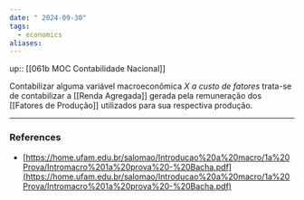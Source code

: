 ```yaml
---
date: " 2024-09-30"
tags:
  - economics
aliases:
---
```


up:: [[061b MOC Contabilidade Nacional]]

Contabilizar alguma variável macroeconômica $X$ *a custo de fatores* trata-se de contabilizar a [[Renda Agregada]] gerada pela remuneração dos [[Fatores de Produção]] utilizados para sua respectiva produção.

---
### References
- [https://home.ufam.edu.br/salomao/Introducao%20a%20macro/1a%20Prova/Intromacro%201a%20prova%20-%20Bacha.pdf](https://home.ufam.edu.br/salomao/Introducao%20a%20macro/1a%20Prova/Intromacro%201a%20prova%20-%20Bacha.pdf)